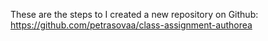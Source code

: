 These are the steps to 
I created a new repository on Github:
https://github.com/petrasovaa/class-assignment-authorea

